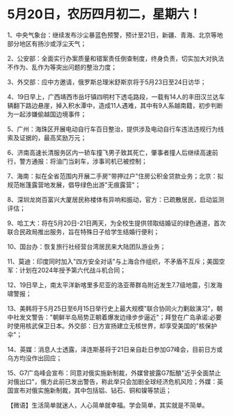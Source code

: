 # 5月20日，农历四月初二，星期六！

1、中央气象台：继续发布沙尘暴蓝色预警，预计至21日，新疆、青海、北京等地部分地区有扬沙或浮尘天气；

2、公安部：全面实行办案质量和错案责任倒查制度，终身负责，切实加大对执法不作为、乱作为等突出问题的整治力度；

3、外交部：应中方邀请，俄罗斯总理米舒斯京将于5月23日至24日访华；

4、19日早上，广西靖西市岳圩镇四明村下透屯路段，一载有14人的丰田汉兰达车辆翻下路边悬崖，掉入积水潭中，造成11人遇难，其中有9人系越南籍，初步判断为一起涉嫌偷越国边境事件；

5、广州：海珠区开展电动自行车百日整治，提供涉及电动自行车违法违规行为线索及证据的，最高奖励万元；

6、济南高速长清服务区内一轿车撞飞男子致其死亡，肇事者撞人后继续高速前行，警方通报：将油门当刹车，涉事司机已被控制；

7、海南：拟在全省范围内开展二手房"带押过户"住房公积金贷款业务；北京：拟规范帐篷露营地发展，倡导绿色出游"无痕露营"；

8、深圳龙岗百富兴大厦居民称楼体有异响和振动，官方：已疏散居民，启动监测评估；

9、哈工大：将在5月20日-21日两天，为全校生提供领取结婚证的绿色通道，首次联合民政局推出服务，旨在特殊日子给学生结婚行便利；

10、国台办：恢复旅行社经营台湾居民来大陆团队游业务；

11、莫迪：印度同时加入"四方安全对话"与上海合作组织，不矛盾不互斥；美国空军：计划在2024年授予第六代战斗机合同；

12、19日早上，南太平洋新喀里多尼亚的洛亚蒂群岛附近发生7.7级地震，引发海啸警报；

13、美韩将于5月25日至6月15日举行史上最大规模"联合协同火力剿敌演习"，朝中社发文警告："朝鲜半岛局势正朝着爆发边缘步步逼近"；拜登在广岛承诺:必要时使用核武保卫日本。外交部：日方宣扬建立无核世界，却享受美国的"核保护伞"；

14、英媒：消息人士透露，泽连斯基将于21日亲自赴日参加G7峰会，目前日方或乌方均没作出回应；

15、G7广岛峰会宣布：同意对俄实施新制裁，外媒曾披露G7酝酿"近乎全面禁止对俄出口"，俄方此前已发出警告，称此举只会加剧全球经济危机风险；外媒：英国宣布对俄实施新制裁，其中包括铝、钻石、铜和镍等禁运；



【微语】生活简单就迷人，人心简单就幸福。学会简单，其实就是不简单。

